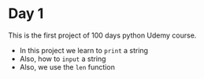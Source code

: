 # Day 1
This is the first project of 100 days python Udemy course.
- In this project we learn to `print` a string
- Also, how to `input` a string
- Also, we use the `len` function